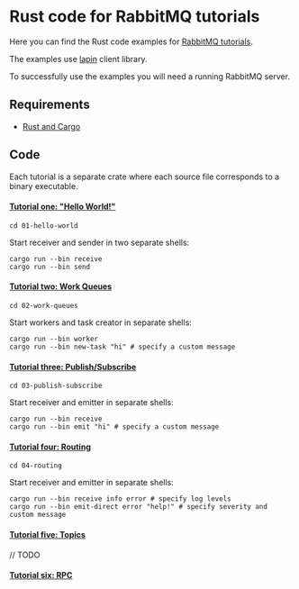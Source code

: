 # Rust code for RabbitMQ tutorials

Here you can find the Rust code examples for [RabbitMQ
tutorials](https://www.rabbitmq.com/getstarted.html).

The examples use [lapin](https://github.com/sozu-proxy/lapin) client library.

To successfully use the examples you will need a running RabbitMQ server.

## Requirements

* [Rust and Cargo](https://www.rust-lang.org/tools/install)

## Code
Each tutorial is a separate crate where each source file corresponds to a
binary executable.

#### [Tutorial one: "Hello World!"](https://www.rabbitmq.com/tutorial-one-dotnet.html)
```
cd 01-hello-world
```
Start receiver and sender in two separate shells:
```
cargo run --bin receive
cargo run --bin send
```

#### [Tutorial two: Work Queues](https://www.rabbitmq.com/tutorial-two-dotnet.html)
```
cd 02-work-queues
```
Start workers and task creator in separate shells:
```
cargo run --bin worker
cargo run --bin new-task "hi" # specify a custom message
```

#### [Tutorial three: Publish/Subscribe](https://www.rabbitmq.com/tutorial-three-dotnet.html)
```
cd 03-publish-subscribe
```
Start receiver and emitter in separate shells:
```
cargo run --bin receive
cargo run --bin emit "hi" # specify a custom message
```

#### [Tutorial four: Routing](https://www.rabbitmq.com/tutorial-four-dotnet.html)
```
cd 04-routing
```
Start receiver and emitter in separate shells:
```
cargo run --bin receive info error # specify log levels
cargo run --bin emit-direct error "help!" # specify severity and custom message
```

#### [Tutorial five: Topics](https://www.rabbitmq.com/tutorial-five-dotnet.html)
// TODO

#### [Tutorial six: RPC](https://www.rabbitmq.com/tutorial-six-dotnet.html)

